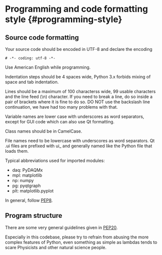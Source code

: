 # Programming and code formatting style  {#programming-style}

## Source code formatting

Your source code should be encoded in UTF-8 and declare the encoding

    # -*- coding: utf-8 -*-

Use American English while programming.

Indentation steps should be 4 spaces wide, Python 3.x forbids mixing of space and tab indentation.

Lines should be a maximum of 100 characterss wide, 99 usable characters and the line feed
(\\n) character.
If you need to break a line, do so inside a pair of brackets where it is fine to do so.
DO NOT use the backslash line continuation, we have had too many problems with that.

Variable names are lower case with underscores as word separators, except for GUI code which can also
use Qt formatting.

Class names should be in CamelCase.

File names need to be lowercase with underscores as word separators.
Qt .ui files are prefixed with ui\_ and generally named like the Python file that loads them.

Typical abbreviations used for imported modules:
 * daq: PyDAQMx
 * mpl: matplotlib
 * np: numpy
 * pg: pyqtgraph
 * plt: matplotlib.pyplot

 In general, follow [PEP8](https://www.python.org/dev/peps/pep-0008/).

## Program structure

There are some very general guidelines given in
[PEP20](https://www.python.org/dev/peps/pep-0020/).

Especially in this codebase, please try to refrain from abusing the more complex
features of Python, even something as simple as lambdas tends to scare Physicists
and other natural science people.

